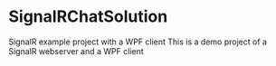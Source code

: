 # SignalRChatSolution
SignalR example project with a WPF client
This is a demo project of a SignalR webserver and a WPF client
